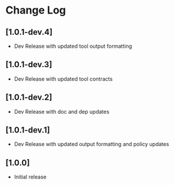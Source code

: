 # Change Log

## [1.0.1-dev.4]

- Dev Release with updated tool output formatting

## [1.0.1-dev.3]

- Dev Release with updated tool contracts

## [1.0.1-dev.2]

- Dev Release with doc and dep updates

## [1.0.1-dev.1]

- Dev Release with updated output formatting and policy updates

## [1.0.0]

- Initial release
